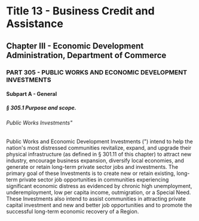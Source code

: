 
# Title 13 - Business Credit and Assistance
## Chapter III - Economic Development Administration, Department of Commerce
### PART 305 - PUBLIC WORKS AND ECONOMIC DEVELOPMENT INVESTMENTS
#### Subpart A - General
##### § 305.1 Purpose and scope.
###### Public Works Investments"

Public Works and Economic Development Investments (") intend to help the nation's most distressed communities revitalize, expand, and upgrade their physical infrastructure (as defined in § 301.11 of this chapter) to attract new industry, encourage business expansion, diversify local economies, and generate or retain long-term private sector jobs and investments. The primary goal of these Investments is to create new or retain existing, long-term private sector job opportunities in communities experiencing significant economic distress as evidenced by chronic high unemployment, underemployment, low per capita income, outmigration, or a Special Need. These Investments also intend to assist communities in attracting private capital investment and new and better job opportunities and to promote the successful long-term economic recovery of a Region.
